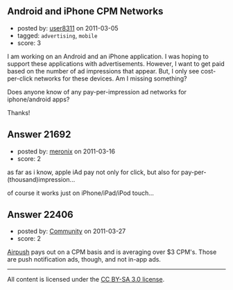 ## Android and iPhone CPM Networks

- posted by: [user8311](https://stackexchange.com/users/-1/8311-user8311) on 2011-03-05
- tagged: `advertising`, `mobile`
- score: 3

I am working on an Android and an iPhone application. I was hoping to support these applications with advertisements. However, I want to get paid based on the number of ad impressions that appear. But, I only see cost-per-click networks for these devices. Am I missing something? 

Does anyone know of any pay-per-impression ad networks for iphone/android apps?

Thanks!  


## Answer 21692

- posted by: [meronix](https://stackexchange.com/users/-1/8679-meronix) on 2011-03-16
- score: 2

as far as i know, apple iAd pay not only for click, but also for pay-per-(thousand)impression...

of course it works just on iPhone/iPad/iPod touch...


## Answer 22406

- posted by: [Community](https://stackexchange.com/users/-1/-1-community) on 2011-03-27
- score: 2

<p><a href="http://www.airpush.com" rel="nofollow">Airpush</a> pays out on a CPM basis and is averaging over $3 CPM's.  Those are push notification ads, though, and not in-app ads.</p>




---

All content is licensed under the [CC BY-SA 3.0 license](https://creativecommons.org/licenses/by-sa/3.0/).
